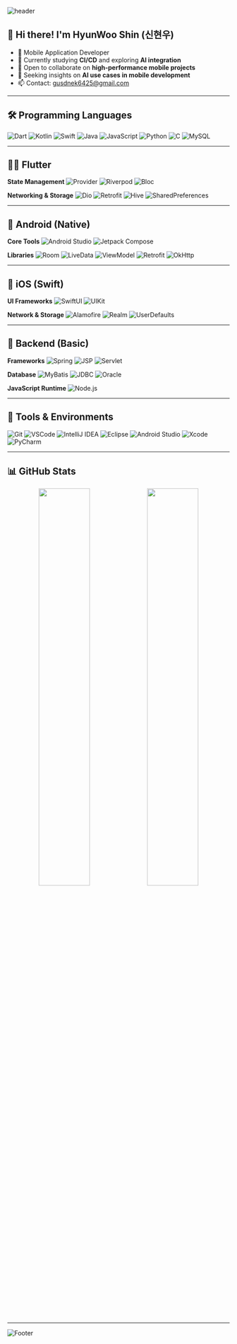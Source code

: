 ![header](https://capsule-render.vercel.app/api?type=waving&height=170&color=gradient&text=Dev&fontAlignY=40&fontAlign=70&fontSize=45&animation=fadeIn&fontColor=FFFFFF)

## 👋 Hi there! I'm HyunWoo Shin (신현우)

- 🔭 Mobile Application Developer
- 🌱 Currently studying **CI/CD** and exploring **AI integration**  
- 👯 Open to collaborate on **high-performance mobile projects**
- 🤔 Seeking insights on **AI use cases in mobile development**
- 📫 Contact: [gusdnek6425@gmail.com](mailto:gusdnek6425@gmail.com)

---

## 🛠️ Programming Languages

![Dart](https://img.shields.io/badge/Dart-0175C2?style=flat&logo=dart&logoColor=white)
![Kotlin](https://img.shields.io/badge/Kotlin-7F52FF?style=flat&logo=kotlin&logoColor=white)
![Swift](https://img.shields.io/badge/Swift-FA7343?style=flat&logo=swift&logoColor=white)
![Java](https://img.shields.io/badge/Java-007396?style=flat&logo=java&logoColor=white)
![JavaScript](https://img.shields.io/badge/javascript-%23323330.svg?style=flat&logo=javascript)
![Python](https://img.shields.io/badge/Python-3776AB?style=flat&logo=python&logoColor=white)
![C](https://img.shields.io/badge/C-a8b9cc?style=flat&logo=c&logoColor=white)
![MySQL](https://img.shields.io/badge/MySQL-4479A1?style=flat&logo=mysql&logoColor=white)

---

## 🧚‍♂️ Flutter

**State Management**
![Provider](https://img.shields.io/badge/Provider-4CAF50?style=flat&logo=google&logoColor=white)
![Riverpod](https://img.shields.io/badge/Riverpod-40C4FF?style=flat&logo=dependency-injection&logoColor=white)
![Bloc](https://img.shields.io/badge/Bloc-3F51B5?style=flat&logo=redux&logoColor=white)

**Networking & Storage**
![Dio](https://img.shields.io/badge/Dio-007AFF?style=flat&logo=axios&logoColor=white)
![Retrofit](https://img.shields.io/badge/Retrofit-673AB7?style=flat&logo=swagger&logoColor=white)
![Hive](https://img.shields.io/badge/Hive-FBCE07?style=flat&logo=hive&logoColor=black)
![SharedPreferences](https://img.shields.io/badge/SharedPreferences-9E9E9E?style=flat&logo=google&logoColor=white)

---

## 🤖 Android (Native)

**Core Tools**
![Android Studio](https://img.shields.io/badge/Android_Studio-3DDC84?style=flat&logo=android-studio&logoColor=white)
![Jetpack Compose](https://img.shields.io/badge/Jetpack_Compose-4285F4?style=flat&logo=android&logoColor=white)

**Libraries**
![Room](https://img.shields.io/badge/Room-6D4C41?style=flat)
![LiveData](https://img.shields.io/badge/LiveData-1976D2?style=flat)
![ViewModel](https://img.shields.io/badge/ViewModel-0288D1?style=flat)
![Retrofit](https://img.shields.io/badge/Retrofit-009688?style=flat)
![OkHttp](https://img.shields.io/badge/OkHttp-00695C?style=flat)

---

## 🍎 iOS (Swift)

**UI Frameworks**
![SwiftUI](https://img.shields.io/badge/SwiftUI-46B1F0?style=flat)
![UIKit](https://img.shields.io/badge/UIKit-000000?style=flat&logo=apple)

**Network & Storage**
![Alamofire](https://img.shields.io/badge/Alamofire-DD2A7B?style=flat)
![Realm](https://img.shields.io/badge/Realm-39477F?style=flat)
![UserDefaults](https://img.shields.io/badge/UserDefaults-8E8E93?style=flat)

---

## 🧩 Backend (Basic)

**Frameworks**
![Spring](https://img.shields.io/badge/Spring_Framework-6DB33F?style=flat)
![JSP](https://img.shields.io/badge/JSP-005C84?style=flat)
![Servlet](https://img.shields.io/badge/Servlet-5382a1?style=flat)

**Database**
![MyBatis](https://img.shields.io/badge/MyBatis-4DB33D?style=flat)
![JDBC](https://img.shields.io/badge/JDBC-4479A1?style=flat)
![Oracle](https://img.shields.io/badge/Oracle-F80000?style=flat)

**JavaScript Runtime**
![Node.js](https://img.shields.io/badge/Node.js-339933?style=flat&logo=nodedotjs&logoColor=white)

---

## 🧰 Tools & Environments
![Git](https://img.shields.io/badge/Git-F05033?style=flat&logo=git&logoColor=white)
![VSCode](https://img.shields.io/badge/VSCode-007ACC?style=flat&logo=visualstudiocode&logoColor=white)
![IntelliJ IDEA](https://img.shields.io/badge/IntelliJ_IDEA-000000?style=flat&logo=intellijidea&logoColor=white)
![Eclipse](https://img.shields.io/badge/Eclipse-2C2255?style=flat&logo=eclipseide&logoColor=white)
![Android Studio](https://img.shields.io/badge/Android_Studio-3DDC84?style=flat&logo=android-studio&logoColor=white)
![Xcode](https://img.shields.io/badge/Xcode-147EFB?style=flat&logo=xcode&logoColor=white)
![PyCharm](https://img.shields.io/badge/PyCharm-000000?style=flat&logo=pycharm&logoColor=white)


---

## 📊 GitHub Stats

<p align="center">
  <img src="https://github-readme-stats.vercel.app/api?username=beewoo01&show_icons=true&theme=radical" width="48%"/>
  <img src="https://github-readme-stats.vercel.app/api/top-langs/?username=beewoo01&layout=compact&card_width=445" width="48%"/>
</p>

---

![Footer](https://capsule-render.vercel.app/api?type=waving&color=gradient&height=100&section=footer)
